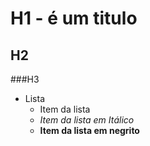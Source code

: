 # H1 - é um titulo
## H2
###H3

* Lista
  + Item da lista
  + *Item da lista em Itálico*
  + **Item da lista em negrito**
